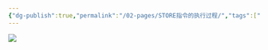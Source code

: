 ```yaml
---
{"dg-publish":true,"permalink":"/02-pages/STORE指令的执行过程/","tags":["personal/blog","计算机组成原理/CPU"]}
---
```


![](https://yelanyanyu-img-bed.oss-cn-hangzhou.aliyuncs.com/img/blog/2024/11/20241127221706.png)

